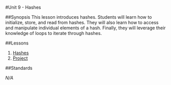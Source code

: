 #Unit 9 - Hashes

##Synopsis
This lesson introduces hashes. Students will learn how to initialize, store, and read from hashes. They will also learn how to access and manipulate individual elements of a hash. Finally, they will leverage their knowledge of loops to iterate through hashes.

##Lessons

1. [Hashes](lessons/1-hash)
2. [Project](lessons/2-project)

##Standards

*N/A*
